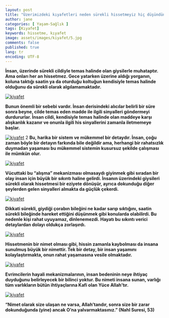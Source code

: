 ```yaml
---
layout: post
title: "Üzerimizdeki kıyafetleri neden sürekli hissetmeyiz hiç düşündünüz mü?"
author: jane
categories: [ Yaşam-Sağlık ]
tags: [Kıyafet]
keywords: hissetme, kıyafet
image: assets/images/kiyafet/5.jpg
comments: false
published: true
lang: tr
encoding: UTF-8
--- 
```


**İnsan, üzerinde sürekli cildiyle temas halinde olan giysilerle muhataptır. Ama onları her an hissetmez. Gece yatarken üzerine aldığı yorganın, koluna taktığı saatin ya da oturduğu koltuğun kendisiyle temas halinde olduğunu da sürekli olarak algılamamaktadır.**

[![kiyafet](https://acikkuran.github.io/assets/images/kiyafet/6.jpg "title")](https://acikkuran.github.io/assets/images/kiyafet/6.jpg)

**Bunun önemli bir sebebi vardır. İnsan derisindeki alıcılar belirli bir süre sonra beyne, cilde temas eden madde ile ilgili sinyalleri göndermeyi durdururlar. İnsan cildi, kendisiyle temas halinde olan maddeye karşı alışkanlık kazanır ve onunla ilgili his sinyallerini zamanla iletmemeye başlar.**

[![kiyafet](https://acikkuran.github.io/assets/images/kiyafet/3.jpg "title")](https://acikkuran.github.io/assets/images/kiyafet/3.jpg)
2
**Bu, harika bir sistem ve mükemmel bir detaydır. İnsan, çoğu zaman böyle bir detayın farkında bile değildir ama, herhangi bir rahatsızlık duymadan yaşaması bu mükemmel sistemin kusursuz şekilde çalışması ile mümkün olur.**

[![kiyafet](https://acikkuran.github.io/assets/images/kiyafet/1.jpg "title")](https://acikkuran.github.io/assets/images/kiyafet/1.jpg)

**Vücuttaki bu “alışma” mekanizması olmasaydı giyinmek gibi sıradan bir olay insan için büyük bir sıkıntı haline gelirdi. İnsanın üzerindeki giysileri sürekli olarak hissetmesi bir eziyete dönüşür, ayrıca dokunduğu diğer şeylerden gelen sinyalleri almakta da güçlük çekerdi.**

[![kiyafet](https://acikkuran.github.io/assets/images/kiyafet/2.jpg "title")](https://acikkuran.github.io/assets/images/kiyafet/2.jpg)

**Dikkati sürekli, giydiği çorabın bileğini ne kadar sarıp sıktığını, saatin sürekli bileğinde hareket ettiğini düşünmek gibi konularda olabilirdi. Bu nedenle kişi rahat uyuyamaz, dinlenemezdi. Hayatı bu sıkıntı verici detaylardan dolayı oldukça zorlaşırdı.**

[![kiyafet](https://acikkuran.github.io/assets/images/kiyafet/4.jpg "title")](https://acikkuran.github.io/assets/images/kiyafet/4.jpg)

**Hissetmenin bir nimet olması gibi, hissin zamanla kaybolması da insana sunulmuş büyük bir nimettir. Tek bir detay, bir insan yaşamını kolaylaştırmakta, onun rahat yaşamasına vesile olmaktadır.**

[![kiyafet](https://acikkuran.github.io/assets/images/kiyafet/8.jpg "title")](https://acikkuran.github.io/assets/images/kiyafet/8.jpg)

**Evrimcilerin hayali mekanizmalarının, insan bedeninin neye ihtiyaç duyduğunu belirleyecek bir bilinci yoktur. Bu nimeti insana sunan, varlığı tüm varlıkların bütün ihtiyaçlarına Kafi olan Yüce Allah’tır.**

[![kiyafet](https://acikkuran.github.io/assets/images/kiyafet/7.jpg "title")](https://acikkuran.github.io/assets/images/kiyafet/7.jpg)

**“Nimet olarak size ulaşan ne varsa, Allah’tandır, sonra size bir zarar dokunduğunda (yine) ancak O’na yalvarmaktasınız.” (Nahl Suresi, 53)**
